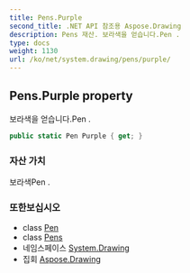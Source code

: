 ```yaml
---
title: Pens.Purple
second_title: .NET API 참조용 Aspose.Drawing
description: Pens 재산. 보라색을 얻습니다.Pen .
type: docs
weight: 1130
url: /ko/net/system.drawing/pens/purple/
---
```

## Pens.Purple property

보라색을 얻습니다.Pen .

```csharp
public static Pen Purple { get; }
```

### 자산 가치

보라색Pen .

### 또한보십시오

* class [Pen](../../pen/)
* class [Pens](../)
* 네임스페이스 [System.Drawing](../../pens/)
* 집회 [Aspose.Drawing](../../../)


